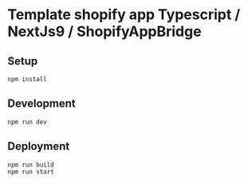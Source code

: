 # Template shopify app Typescript / NextJs9 / ShopifyAppBridge

## Setup

```
npm install
```

## Development

```
npm run dev
```

## Deployment

```
npm run build
npm run start
```

